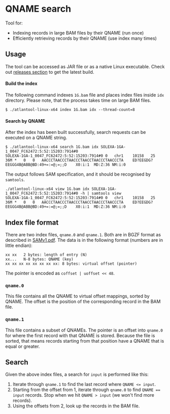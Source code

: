 # QNAME search

Tool for:

* Indexing records in large BAM files by their QNAME (run once)
* Efficiently retrieving records by their QNAME (use index many times)

## Usage

The tool can be accessed as JAR file or as a native Linux executable. 
Check out [releases section] to get the latest build.

#### Build the index

The following command indexes `1G.bam` file and places index files inside `idx` directory. Please note, that the process takes time on large BAM files.
```shell script
$ ./atlantool-linux-x64 index 1G.bam idx --thread-count=8
```

#### Search by QNAME

After the index has been built successfully, search requests can be executed on a QNAME string.
```shell script
$ ./atlantool-linux-x64 search 1G.bam idx SOLEXA-1GA-1_0047_FC62472:5:52:15203:7914#0
SOLEXA-1GA-1_0047_FC62472:5:52:15203:7914#0	0	chr1	10158	25	36M	*	0	0	AACCCTAACCCTAACCCTAACCTAACCCTAACCCTA	ED?EEGDG?EEGGG4B@ABB@BD:49+=:=@;=;;D	X0:i:1	MD:Z:36	NM:i:0
```

The output follows SAM specification, and it should be recognised by `samtools`.
```shell script
./atlantool-linux-x64 view 1G.bam idx SOLEXA-1GA-1_0047_FC62472:5:52:15203:7914#0 -h | samtools view
SOLEXA-1GA-1_0047_FC62472:5:52:15203:7914#0	0	chr1	10158	25	36M	*	0	0	AACCCTAACCCTAACCCTAACCTAACCCTAACCCTA	ED?EEGDG?EEGGG4B@ABB@BD:49+=:=@;=;;D	X0:i:1	MD:Z:36	NM:i:0
```

## Index file format

There are two index files, `qname.0` and `qname.1`.
Both are in BGZF format as described in [SAMv1.pdf].
The data is in the following format (numbers are in little endian):

```
xx xx   2 bytes: length of entry (N)
xx...   N-8 bytes: QNAME (key)
xx xx xx xx xx xx xx xx: 8 bytes: virtual offset (pointer)
```

The pointer is encoded as `coffset | uoffset << 48`.

### `qname.0`

This file contains all the QNAME to virtual offset mappings, sorted by QNAME.
The offset is the position of the corresponding record in the BAM file.

### `qname.1`

This file contains a subset of QNAMEs. The pointer is an offset into
`qname.0` for where the first record with that QNAME is stored. Because
the file is sorted, that means records starting from that position have
a QNAME that is equal or greater.

## Search

Given the above index files, a search for `input` is performed like this:

1. Iterate through `qname.1` to find the last record where `QNAME <= input`.
2. Starting from the offset from 1, iterate through `qname.0` to find `QNAME == input` records.
   Stop when we hit `QNAME > input` (we won't find more records).
3. Using the offsets from 2, look up the records in the BAM file.


[SAMv1.pdf]: http://samtools.github.io/hts-specs/SAMv1.pdf
[releases section]: https://github.com/VCCRI/atlantool/releases
